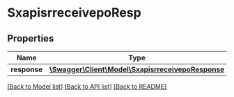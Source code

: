 # SxapisrreceivepoResp

## Properties
Name | Type | Description | Notes
------------ | ------------- | ------------- | -------------
**response** | [**\Swagger\Client\Model\SxapisrreceivepoResponse**](SxapisrreceivepoResponse.md) |  | [optional] 

[[Back to Model list]](../README.md#documentation-for-models) [[Back to API list]](../README.md#documentation-for-api-endpoints) [[Back to README]](../README.md)


